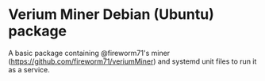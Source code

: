 # Verium Miner Debian (Ubuntu) package

A basic package containing @fireworm71's miner (https://github.com/fireworm71/veriumMiner) and systemd unit files to run it as a service.